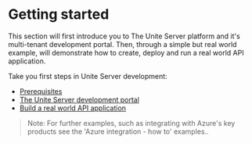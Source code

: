 # Getting started

This section will first introduce you to The Unite Server platform and it's multi-tenant development portal. Then, through a simple but real world example, will demonstrate how to create, deploy and run a real world API application.

Take you first steps in Unite Server development:

- [Prerequisites](Documentation/getting-started/prerequisites/_index.md)
- [The Unite Server development portal](the-unite-development-portal.md)
- [Build a real world API application](Documentation/getting-started/build-a-real-world-api-application/_index.md)

> Note: For further examples, such as integrating with Azure's key products see the 'Azure integration - how to' examples..
